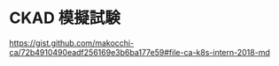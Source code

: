 # CKAD 模擬試験

https://gist.github.com/makocchi-ca/72b4910490eadf256169e3b6ba177e59#file-ca-k8s-intern-2018-md
